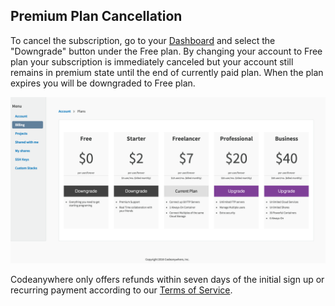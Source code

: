 ## Premium Plan Cancellation
To cancel the subscription, go to your [Dashboard](#dashboard) and select the "Downgrade" button under the Free plan. By changing your account to Free plan your subscription is immediately canceled but your account still remains in premium state until the end of currently paid plan. When the plan expires you will be downgraded to Free plan.

![](/images/pricing-changeplan.png)

Codeanywhere only offers refunds within seven days of the initial sign up or recurring payment according to our [Terms of Service](https://codeanywhere.com/tos).
